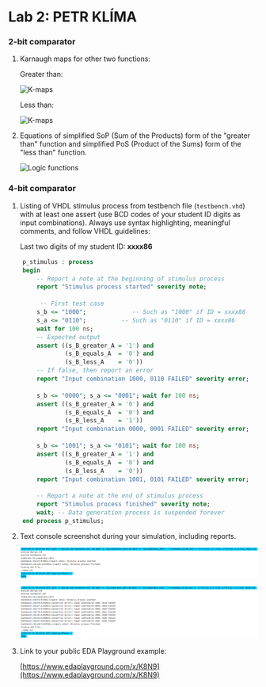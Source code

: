 # Lab 2: PETR KLÍMA

### 2-bit comparator

1. Karnaugh maps for other two functions:

   Greater than:

   ![K-maps](images/kmap_empty.png)

   Less than:

   ![K-maps](images/kmap_empty.png)

2. Equations of simplified SoP (Sum of the Products) form of the "greater than" function and simplified PoS (Product of the Sums) form of the "less than" function.

   ![Logic functions](images/comparator_min.png)

### 4-bit comparator

1. Listing of VHDL stimulus process from testbench file (`testbench.vhd`) with at least one assert (use BCD codes of your student ID digits as input combinations). Always use syntax highlighting, meaningful comments, and follow VHDL guidelines:

   Last two digits of my student ID: **xxxx86**

```vhdl
    p_stimulus : process
    begin
        -- Report a note at the beginning of stimulus process
        report "Stimulus process started" severity note;

         -- First test case
        s_b <= "1000"; 			   -- Such as "1000" if ID = xxxx86
        s_a <= "0110";        	-- Such as "0110" if ID = xxxx86
        wait for 100 ns;
        -- Expected output
        assert ((s_B_greater_A = '1') and
                (s_B_equals_A  = '0') and
                (s_B_less_A    = '0'))
        -- If false, then report an error
        report "Input combination 1000, 0110 FAILED" severity error;

        s_b <= "0000"; s_a <= "0001"; wait for 100 ns;
        assert ((s_B_greater_A = '0') and
                (s_B_equals_A  = '0') and
                (s_B_less_A    = '1'))
        report "Input combination 0000, 0001 FAILED" severity error;
        
        s_b <= "1001"; s_a <= "0101"; wait for 100 ns;
        assert ((s_B_greater_A = '1') and
                (s_B_equals_A  = '0') and
                (s_B_less_A    = '0'))
        report "Input combination 1001, 0101 FAILED" severity error;

        -- Report a note at the end of stimulus process
        report "Stimulus process finished" severity note;
        wait; -- Data generation process is suspended forever
    end process p_stimulus;
```

2. Text console screenshot during your simulation, including reports.

   ![OK stav](images/NoError.png)
   
   ![Error](images/Error.png)


3. Link to your public EDA Playground example:

   [https://www.edaplayground.com/x/K8N9](https://www.edaplayground.com/x/K8N9)
